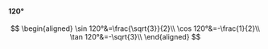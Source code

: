 #### 120°

$$
\begin{aligned}
\sin 120°&=\frac{\sqrt{3}}{2}\\
\cos 120°&=-\frac{1}{2}\\
\tan 120°&=-\sqrt{3}\\
\end{aligned}
$$

